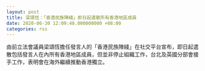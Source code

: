 ```yaml
---
layout: post
title: 梁頌恆：「香港民族陣綫」即日起遣散所有香港地區成員
date: 2020-06-30 12:09:48.000000000 +08:00
categories: rss
---
```


由前立法會議員梁頌恆擔任發言人的「香港民族陣綫」在社交平台宣布，即日起遣散包括發言人在內所有香港地區成員，但並非停止組織工作，台北及英國分部會接手工作，表明會在海外繼續推動香港獨立。
